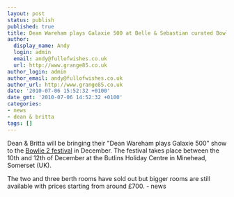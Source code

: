 ```yaml
---
layout: post
status: publish
published: true
title: Dean Wareham plays Galaxie 500 at Belle & Sebastian curated Bowlie 2
author:
  display_name: Andy
  login: admin
  email: andy@fullofwishes.co.uk
  url: http://www.grange85.co.uk
author_login: admin
author_email: andy@fullofwishes.co.uk
author_url: http://www.grange85.co.uk
date: '2010-07-06 15:52:32 +0100'
date_gmt: '2010-07-06 14:52:32 +0100'
categories:
- news
- dean & britta
tags: []
---
```

<div>Dean & Britta will be bringing their "Dean Wareham plays Galaxie 500" show to the <a href="http://www.atpfestival.com/events/bowlie2.php">Bowlie 2 festival</a> in December. The festival takes place between the 10th and 12th of December at the Butlins Holiday Centre in Minehead, Somerset (UK).
<p /> The two and three berth rooms have sold out but <span class="removed_link" title="http://www.seetickets.com/see/price.asp?code=453818&userid=%7BBD1A2665-FE5A-4CF4-BA03-2AFA508D0A05%7D&filler1=see&filler2=art-srch">bigger rooms are still available with prices starting from around £700</span>.
- news
</p></div>
